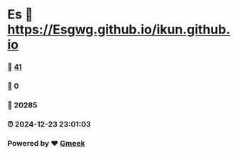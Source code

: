 # Es :link: https://Esgwg.github.io/ikun.github.io 
### :page_facing_up: [41](https://Esgwg.github.io/ikun.github.io/tag.html) 
### :speech_balloon: 0 
### :hibiscus: 20285 
### :alarm_clock: 2024-12-23 23:01:03 
### Powered by :heart: [Gmeek](https://github.com/Meekdai/Gmeek)

